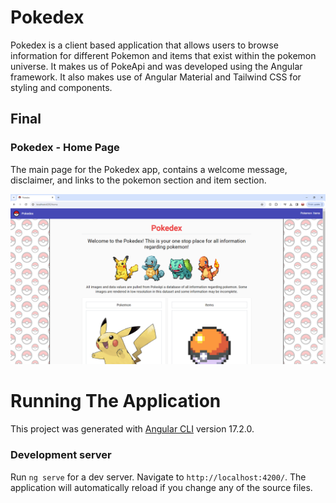 # Pokedex

Pokedex is a client based application that allows users to browse information for different Pokemon and items that exist within the pokemon universe. It makes us of PokeApi and was developed using the Angular framework. It also makes use of Angular Material and Tailwind CSS for styling and components. 

## Final 

### Pokedex - Home Page

The main page for the Pokedex app, contains a welcome message, disclaimer, and links to the pokemon section and item section.

!["Screenshot 1 of Home Page!" (Carousel)](https://github.com/dburnham1212/pokedex/blob/master/src/assets/Screenshots/Desktop/Home.png)

# Running The Application

This project was generated with [Angular CLI](https://github.com/angular/angular-cli) version 17.2.0.

### Development server

Run `ng serve` for a dev server. Navigate to `http://localhost:4200/`. The application will automatically reload if you change any of the source files.
